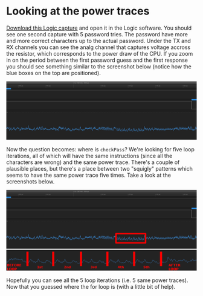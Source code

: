 # Looking at the power traces
[Download this Logic capture](assets/power_analysis.logicdata.7z) and open it in the Logic software. You should see one second capture with 5 password tries. The password have more and more correct characters up to the actual password. Under the TX and RX channels you can see the analg channel that captures voltage accross the resistor, which corresponds to the power draw of the CPU. If you zoom in on the period between the first password guess and the first response you should see something similar to the screenshot below (notice how the blue boxes on the top are positioned).

![Power trace of the first password try](assets/logic-screenshot-power-loops.png)

Now the question becomes: where is `checkPass`? We're looking for five loop iterations, all of which will have the same instructions (since all the characters are wrong) and the same power trace. There's a couple of plausible places, but there's a place between two "squigly" patterns which seems to have the same power trace five times. Take a look at the screenshots below.

![Annotated power trace](assets/logic-screenshot-power-loops-annotated.png)
![Annotated loop iterations power trace](assets/logic-screenshot-power-loops-iterations-annotated.png)

Hopefully you can see all the 5 loop iterations (i.e. 5 same power traces). Now that you guessed where the for loop is (with a little bit of help).
